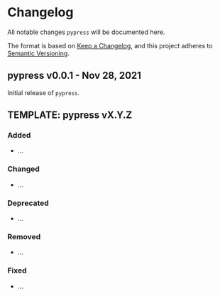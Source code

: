 # Changelog

All notable changes `pypress` will be documented here.

The format is based on [Keep a Changelog](https://keepachangelog.com/en/1.0.0/),
and this project adheres to [Semantic Versioning](https://semver.org/spec/v2.0.0.html).


## pypress v0.0.1 - Nov 28, 2021

Initial release of `pypress`. 


## TEMPLATE: pypress vX.Y.Z

### Added

* ...

### Changed

* ...

### Deprecated

* ...

### Removed

* ...

### Fixed

* ...

